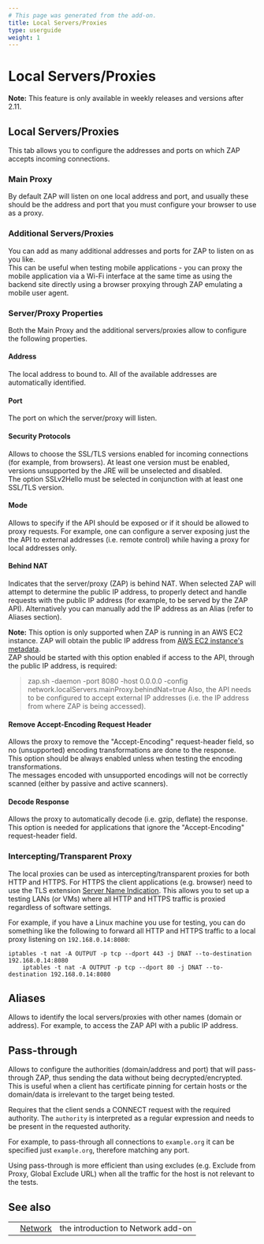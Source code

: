 ```yaml
---
# This page was generated from the add-on.
title: Local Servers/Proxies
type: userguide
weight: 1
---
```


# Local Servers/Proxies

**Note:** This feature is only available in weekly releases and versions after 2.11.   

## Local Servers/Proxies

This tab allows you to configure the addresses and ports on which ZAP accepts incoming connections.

### Main Proxy

By default ZAP will listen on one local address and port, and usually these should be the address and port that you must configure your browser to use as a proxy.

### Additional Servers/Proxies

You can add as many additional addresses and ports for ZAP to listen on as you like.  
This can be useful when testing mobile applications - you can proxy the mobile application via a Wi-Fi interface at the same time as using the backend site directly using a browser proxying through ZAP emulating a mobile user agent.

### Server/Proxy Properties

Both the Main Proxy and the additional servers/proxies allow to configure the following properties.

#### Address

The local address to bound to. All of the available addresses are automatically identified.

#### Port

The port on which the server/proxy will listen.

#### Security Protocols

Allows to choose the SSL/TLS versions enabled for incoming connections (for example, from browsers). At least one version must be enabled, versions unsupported by the JRE will be unselected and disabled.   
The option SSLv2Hello must be selected in conjunction with at least one SSL/TLS version.

#### Mode

Allows to specify if the API should be exposed or if it should be allowed to proxy requests. For example, one can configure a server exposing just the the API to external addresses (i.e. remote control) while having a proxy for local addresses only.

#### Behind NAT

Indicates that the server/proxy (ZAP) is behind NAT. When selected ZAP will attempt to determine the public IP address, to properly detect and handle requests with the public IP address (for example, to be served by the ZAP API). Alternatively you can manually add the IP address as an Alias (refer to Aliases section).

**Note:** This option is only supported when ZAP is running in an AWS EC2 instance.
ZAP will obtain the public IP address from
[AWS EC2
instance's metadata](https://docs.aws.amazon.com/AWSEC2/latest/UserGuide/using-instance-addressing.html#working-with-ip-addresses).  
ZAP should be started with this option enabled if access to the API, through the public IP address, is required:
> zap.sh -daemon -port 8080 -host 0.0.0.0 -config network.localServers.mainProxy.behindNat=true
Also, the API needs to be configured to accept external IP addresses (i.e. the IP address from where ZAP is being accessed).

#### Remove Accept-Encoding Request Header

Allows the proxy to remove the "Accept-Encoding" request-header field, so no (unsupported) encoding transformations are done to the response.  
This option should be always enabled unless when testing the encoding transformations.  
The messages encoded with unsupported encodings will not be correctly scanned (either by passive and active scanners).

#### Decode Response

Allows the proxy to automatically decode (i.e. gzip, deflate) the response. This option is needed for applications that ignore the "Accept-Encoding" request-header field.

### Intercepting/Transparent Proxy

The local proxies can be used as intercepting/transparent proxies for both HTTP and HTTPS. For HTTPS the client applications (e.g. browser) need to use the TLS extension [Server Name Indication](https://tools.ietf.org/html/rfc6066#section-3). This allows you to set up a testing LANs (or VMs) where all HTTP and HTTPS traffic is proxied regardless of software settings.

For example, if you have a Linux machine you use for testing, you can do something like the following to forward all HTTP and
HTTPS traffic to a local proxy listening on `192.168.0.14:8080`:

    iptables -t nat -A OUTPUT -p tcp --dport 443 -j DNAT --to-destination 192.168.0.14:8080
    	iptables -t nat -A OUTPUT -p tcp --dport 80 -j DNAT --to-destination 192.168.0.14:8080
    	
## Aliases

Allows to identify the local servers/proxies with other names (domain or address). For example, to access the ZAP API with a public IP address.

## Pass-through

Allows to configure the authorities (domain/address and port) that will pass-through ZAP, thus sending the data without being decrypted/encrypted. This is useful when a client has certificate pinning for certain hosts or the domain/data is irrelevant to the target being tested.

Requires that the client sends a CONNECT request with the required authority. The `authority` is interpreted as a regular expression and
needs to be present in the requested authority.

For example, to pass-through all connections to `example.org` it can be specified just `example.org`, therefore matching any port.

Using pass-through is more efficient than using excludes (e.g. Exclude from Proxy, Global Exclude URL) when all the traffic for the host is not relevant
to the tests.

## See also

|   |                                          |                                    |
|---|------------------------------------------|------------------------------------|
|   | [Network](/docs/desktop/addons/network/) | the introduction to Network add-on |
